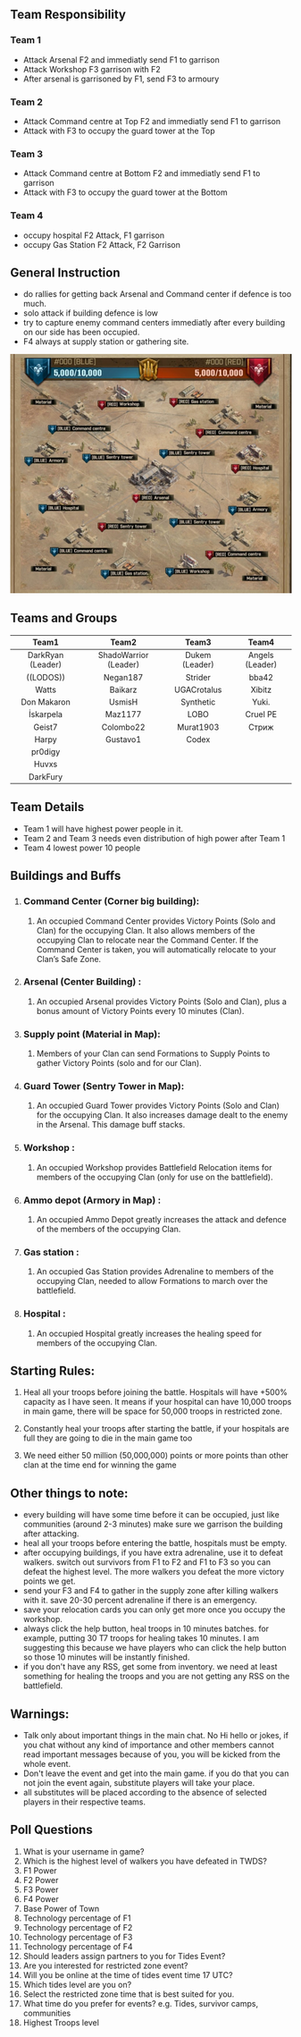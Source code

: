 ## Team Responsibility
### Team 1
- Attack Arsenal F2 and immediatly send F1 to garrison
- Attack Workshop F3 garrison with F2
- After arsenal is garrisoned by F1, send F3 to armoury 

### Team 2
- Attack Command centre at Top F2 and immediatly send F1 to garrison
- Attack with F3 to occupy the guard tower at the Top

### Team 3
- Attack Command centre at Bottom F2 and immediatly send F1 to garrison
- Attack with F3 to occupy the guard tower at the Bottom

### Team 4
- occupy hospital F2 Attack, F1 garrison
- occupy Gas Station F2 Attack, F2 Garrison
   
## General Instruction
- do rallies for getting back Arsenal and Command center if defence is too much.
- solo attack if building defence is low
- try to capture enemy command centers immediatly after every building on our side has been occupied.
- F4 always at supply station or gathering site.

![BattleField](Battlefield.jpg)

## **Teams and Groups**
| Team1             | Team2                 | Team3          | Team4           |
|:-----------------:|:---------------------:|:--------------:|:---------------:|
| DarkRyan (Leader) | ShadoWarrior (Leader) | Dukem (Leader) | Angels (Leader) |
| ((LODOS))         | Negan187              | Strider        | bba42           |
| Watts             | Baikarz               | UGACrotalus    | Xibitz          |
| Don Makaron       | UsmisH                | Synthetic      | Yuki.           |
| İskarpela         | Maz1177               | LOBO           | Cruel PE        |
| Geist7            | Colombo22             | Murat1903      | Стриж           |
| Harpy             | Gustavo1              | Codex          |                 |
| pr0digy           |                       |                |                 |
| Huvxs             |                       |                |                 |
| DarkFury          |                       |                |                 |

## **Team Details**
- Team 1 will have highest power people in it.
- Team 2 and Team 3 needs even distribution of high power after Team 1
- Team 4 lowest power 10 people

## **Buildings and Buffs**

1.  ### **Command Center (Corner big building):**

    1.  An occupied Command Center provides Victory Points (Solo and Clan) for the occupying Clan. It also allows members of the occupying Clan to relocate near the Command Center. If the Command Center is taken, you will automatically relocate to your Clan’s Safe Zone.

2.  ### **Arsenal (Center Building) :**

    1.  An occupied Arsenal provides Victory Points (Solo and Clan), plus a bonus amount of Victory Points every 10 minutes (Clan).

3.  ### **Supply point (Material in Map):**

    1.  Members of your Clan can send Formations to Supply Points to gather Victory Points (solo and for our Clan).

4.  ### **Guard Tower (Sentry Tower in Map):**

    1.  An occupied Guard Tower provides Victory Points (Solo and Clan) for the occupying Clan. It also increases damage dealt to the enemy in the Arsenal. This damage buff stacks.

5.  ### **Workshop :**

    1.  An occupied Workshop provides Battlefield Relocation items for members of the occupying Clan (only for use on the battlefield).

6.  ### **Ammo depot (Armory in Map) :**

    1.  An occupied Ammo Depot greatly increases the attack and defence of the members of the occupying Clan.

7.  ### **Gas station :**

    1.  An occupied Gas Station provides Adrenaline to members of the occupying Clan, needed to allow Formations to march over the battlefield.

8.  ### **Hospital :**

    1.  An occupied Hospital greatly increases the healing speed for members of the occupying Clan.

##  **Starting Rules:**

1.  Heal all your troops before joining the battle. Hospitals will have +500% capacity as I have seen. It means if your hospital can have 10,000 troops in main game, there will be space for 50,000 troops in restricted zone. 

2.  Constantly heal your troops after starting the battle, if your hospitals are full they are going to die in the main game too

3.  We need either 50 million (50,000,000) points or more points than other clan at the time end for winning the game

## Other things to note:
- every building will have some time before it can be occupied, just like communities (around 2-3 minutes) make sure we garrison the building after attacking.
- heal all your troops before entering the battle, hospitals must be empty.
- after occupying buildings, if you have extra adrenaline, use it to defeat walkers. switch out survivors from F1 to F2 and F1 to F3 so you can defeat the highest level. The more walkers you defeat the more victory points we get. 
- send your F3 and F4 to gather in the supply zone after killing walkers with it. save 20-30 percent adrenaline if there is an emergency.
- save your relocation cards you can only get more once you occupy the workshop.
- always click the help button, heal troops in 10 minutes batches. for example, putting 30 T7 troops for healing takes 10 minutes. I am suggesting this because we have players who can click the help button so those 10 minutes will be instantly finished.
- if you don't have any RSS, get some from inventory. we need at least something for healing the troops and you are not getting any RSS on the battlefield.

## Warnings:
- Talk only about important things in the main chat. No Hi hello or jokes, if you chat without any kind of importance and other members cannot read important messages because of you, you will be kicked from the whole event.
- Don't leave the event and get into the main game. if you do that you can not join the event again, substitute players will take your place.
- all substitutes will be placed according to the absence of selected players in their respective teams.

## Poll Questions
1. What is your username in game?
2. Which is the highest level of walkers you have defeated in TWDS?
3. F1 Power
4. F2 Power
5. F3 Power
6. F4 Power
7. Base Power of Town
8. Technology percentage of F1
9. Technology percentage of F2
10. Technology percentage of F3
11. Technology percentage of F4
12. Should leaders assign partners to you for Tides Event?
13. Are you interested for restricted zone event?
14. Will you be online at the time of tides event time 17 UTC?
15. Which tides level are you on?
16. Select the restricted zone time that is best suited for you.
17. What time do you prefer for events? e.g. Tides, survivor camps, communities
18. Highest Troops level
